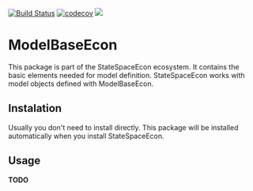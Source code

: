 [![Build Status](https://travis-ci.org/bankofcanada/ModelBaseEcon.jl.svg?branch=master)](https://travis-ci.org/bankofcanada/ModelBaseEcon.jl)
[![codecov](https://codecov.io/gh/bankofcanada/ModelBaseEcon.jl/branch/master/graph/badge.svg?token=YICWA48ZRV)](https://codecov.io/gh/bankofcanada/ModelBaseEcon.jl)
[![](https://img.shields.io/badge/docs-dev-blue.svg)](https://bankofcanada.github.io/ModelBaseEcon.jl/dev)

# ModelBaseEcon

This package is part of the StateSpaceEcon ecosystem.
It contains the basic elements needed for model definition.
StateSpaceEcon works with model objects defined with ModelBaseEcon.

## Instalation

Usually you don't need to install directly.
This package will be installed automatically when you install StateSpaceEcon.

## Usage

**TODO**

